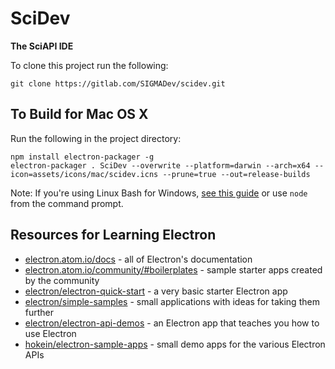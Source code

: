 # SciDev

**The SciAPI IDE**

To clone this project run the following: 

```
git clone https://gitlab.com/SIGMADev/scidev.git
```
## To Build for Mac OS X

Run the following in the project directory:
```
npm install electron-packager -g
electron-packager . SciDev --overwrite --platform=darwin --arch=x64 --icon=assets/icons/mac/scidev.icns --prune=true --out=release-builds
```

Note: If you're using Linux Bash for Windows, [see this guide](https://www.howtogeek.com/261575/how-to-run-graphical-linux-desktop-applications-from-windows-10s-bash-shell/) or use `node` from the command prompt.

## Resources for Learning Electron

- [electron.atom.io/docs](http://electron.atom.io/docs) - all of Electron's documentation
- [electron.atom.io/community/#boilerplates](http://electron.atom.io/community/#boilerplates) - sample starter apps created by the community
- [electron/electron-quick-start](https://github.com/electron/electron-quick-start) - a very basic starter Electron app
- [electron/simple-samples](https://github.com/electron/simple-samples) - small applications with ideas for taking them further
- [electron/electron-api-demos](https://github.com/electron/electron-api-demos) - an Electron app that teaches you how to use Electron
- [hokein/electron-sample-apps](https://github.com/hokein/electron-sample-apps) - small demo apps for the various Electron APIs
